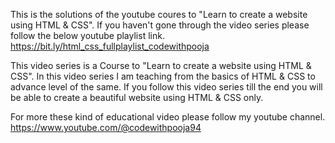 This is the solutions of the youtube coures to "Learn to create a website using HTML & CSS". If you haven't gone through the video series please follow the below youtube playlist link.
https://bit.ly/html_css_fullplaylist_codewithpooja

This video series is a Course to "Learn to create a website using HTML & CSS". In this video series I am teaching from the basics of HTML & CSS to advance level of the same. If you follow this video series till the end you will be able to create a beautiful website using HTML & CSS only.

For more these kind of educational video please follow my youtube channel.
https://www.youtube.com/@codewithpooja94
